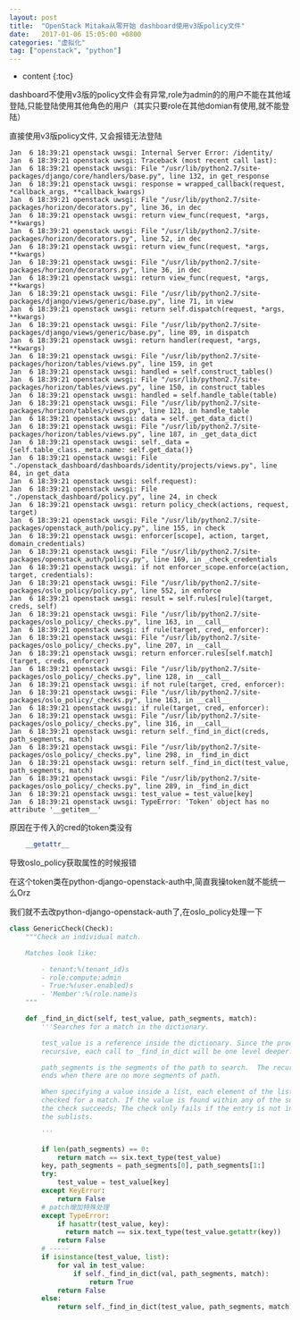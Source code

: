 ```yaml
---
layout: post
title:  "OpenStack Mitaka从零开始 dashboard使用v3版policy文件"
date:   2017-01-06 15:05:00 +0800
categories: "虚拟化"
tag: ["openstack", "python"]
---
```


* content
{:toc}


dashboard不使用v3版的policy文件会有异常,role为admin的的用户不能在其他域登陆,只能登陆使用其他角色的用户（其实只要role在其他domian有使用,就不能登陆）


直接使用v3版policy文件, 又会报错无法登陆

    Jan  6 18:39:21 openstack uwsgi: Internal Server Error: /identity/
    Jan  6 18:39:21 openstack uwsgi: Traceback (most recent call last):
    Jan  6 18:39:21 openstack uwsgi: File "/usr/lib/python2.7/site-packages/django/core/handlers/base.py", line 132, in get_response
    Jan  6 18:39:21 openstack uwsgi: response = wrapped_callback(request, *callback_args, **callback_kwargs)
    Jan  6 18:39:21 openstack uwsgi: File "/usr/lib/python2.7/site-packages/horizon/decorators.py", line 36, in dec
    Jan  6 18:39:21 openstack uwsgi: return view_func(request, *args, **kwargs)
    Jan  6 18:39:21 openstack uwsgi: File "/usr/lib/python2.7/site-packages/horizon/decorators.py", line 52, in dec
    Jan  6 18:39:21 openstack uwsgi: return view_func(request, *args, **kwargs)
    Jan  6 18:39:21 openstack uwsgi: File "/usr/lib/python2.7/site-packages/horizon/decorators.py", line 36, in dec
    Jan  6 18:39:21 openstack uwsgi: return view_func(request, *args, **kwargs)
    Jan  6 18:39:21 openstack uwsgi: File "/usr/lib/python2.7/site-packages/django/views/generic/base.py", line 71, in view
    Jan  6 18:39:21 openstack uwsgi: return self.dispatch(request, *args, **kwargs)
    Jan  6 18:39:21 openstack uwsgi: File "/usr/lib/python2.7/site-packages/django/views/generic/base.py", line 89, in dispatch
    Jan  6 18:39:21 openstack uwsgi: return handler(request, *args, **kwargs)
    Jan  6 18:39:21 openstack uwsgi: File "/usr/lib/python2.7/site-packages/horizon/tables/views.py", line 159, in get
    Jan  6 18:39:21 openstack uwsgi: handled = self.construct_tables()
    Jan  6 18:39:21 openstack uwsgi: File "/usr/lib/python2.7/site-packages/horizon/tables/views.py", line 150, in construct_tables
    Jan  6 18:39:21 openstack uwsgi: handled = self.handle_table(table)
    Jan  6 18:39:21 openstack uwsgi: File "/usr/lib/python2.7/site-packages/horizon/tables/views.py", line 121, in handle_table
    Jan  6 18:39:21 openstack uwsgi: data = self._get_data_dict()
    Jan  6 18:39:21 openstack uwsgi: File "/usr/lib/python2.7/site-packages/horizon/tables/views.py", line 187, in _get_data_dict
    Jan  6 18:39:21 openstack uwsgi: self._data = {self.table_class._meta.name: self.get_data()}
    Jan  6 18:39:21 openstack uwsgi: File "./openstack_dashboard/dashboards/identity/projects/views.py", line 84, in get_data
    Jan  6 18:39:21 openstack uwsgi: self.request):
    Jan  6 18:39:21 openstack uwsgi: File "./openstack_dashboard/policy.py", line 24, in check
    Jan  6 18:39:21 openstack uwsgi: return policy_check(actions, request, target)
    Jan  6 18:39:21 openstack uwsgi: File "/usr/lib/python2.7/site-packages/openstack_auth/policy.py", line 155, in check
    Jan  6 18:39:21 openstack uwsgi: enforcer[scope], action, target, domain_credentials)
    Jan  6 18:39:21 openstack uwsgi: File "/usr/lib/python2.7/site-packages/openstack_auth/policy.py", line 169, in _check_credentials
    Jan  6 18:39:21 openstack uwsgi: if not enforcer_scope.enforce(action, target, credentials):
    Jan  6 18:39:21 openstack uwsgi: File "/usr/lib/python2.7/site-packages/oslo_policy/policy.py", line 552, in enforce
    Jan  6 18:39:21 openstack uwsgi: result = self.rules[rule](target, creds, self)
    Jan  6 18:39:21 openstack uwsgi: File "/usr/lib/python2.7/site-packages/oslo_policy/_checks.py", line 163, in __call__
    Jan  6 18:39:21 openstack uwsgi: if rule(target, cred, enforcer):
    Jan  6 18:39:21 openstack uwsgi: File "/usr/lib/python2.7/site-packages/oslo_policy/_checks.py", line 207, in __call__
    Jan  6 18:39:21 openstack uwsgi: return enforcer.rules[self.match](target, creds, enforcer)
    Jan  6 18:39:21 openstack uwsgi: File "/usr/lib/python2.7/site-packages/oslo_policy/_checks.py", line 128, in __call__
    Jan  6 18:39:21 openstack uwsgi: if not rule(target, cred, enforcer):
    Jan  6 18:39:21 openstack uwsgi: File "/usr/lib/python2.7/site-packages/oslo_policy/_checks.py", line 163, in __call__
    Jan  6 18:39:21 openstack uwsgi: if rule(target, cred, enforcer):
    Jan  6 18:39:21 openstack uwsgi: File "/usr/lib/python2.7/site-packages/oslo_policy/_checks.py", line 316, in __call__
    Jan  6 18:39:21 openstack uwsgi: return self._find_in_dict(creds, path_segments, match)
    Jan  6 18:39:21 openstack uwsgi: File "/usr/lib/python2.7/site-packages/oslo_policy/_checks.py", line 298, in _find_in_dict
    Jan  6 18:39:21 openstack uwsgi: return self._find_in_dict(test_value, path_segments, match)
    Jan  6 18:39:21 openstack uwsgi: File "/usr/lib/python2.7/site-packages/oslo_policy/_checks.py", line 289, in _find_in_dict
    Jan  6 18:39:21 openstack uwsgi: test_value = test_value[key]
    Jan  6 18:39:21 openstack uwsgi: TypeError: 'Token' object has no attribute '__getitem__'


原因在于传入的cred的token类没有
```python
    __getattr__
```

导致oslo_policy获取属性的时候报错

在这个token类在python-django-openstack-auth中,简直我操token就不能统一么Orz

我们就不去改python-django-openstack-auth了,在oslo_policy处理一下


```python
class GenericCheck(Check):
    """Check an individual match.

    Matches look like:

        - tenant:%(tenant_id)s
        - role:compute:admin
        - True:%(user.enabled)s
        - 'Member':%(role.name)s
    """

    def _find_in_dict(self, test_value, path_segments, match):
        '''Searches for a match in the dictionary.

        test_value is a reference inside the dictionary. Since the process is
        recursive, each call to _find_in_dict will be one level deeper.

        path_segments is the segments of the path to search.  The recursion
        ends when there are no more segments of path.

        When specifying a value inside a list, each element of the list is
        checked for a match. If the value is found within any of the sub lists
        the check succeeds; The check only fails if the entry is not in any of
        the sublists.

        '''

        if len(path_segments) == 0:
            return match == six.text_type(test_value)
        key, path_segments = path_segments[0], path_segments[1:]
        try:
            test_value = test_value[key]
        except KeyError:
            return False
        # patch增加特殊处理
        except TypeError:
            if hasattr(test_value, key):
              return match == six.text_type(test_value.getattr(key))
            return False
        # -----
        if isinstance(test_value, list):
            for val in test_value:
                if self._find_in_dict(val, path_segments, match):
                    return True
            return False
        else:
            return self._find_in_dict(test_value, path_segments, match)
```
